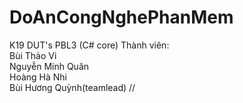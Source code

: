 # DoAnCongNghePhanMem
K19 DUT's PBL3 (C# core)
Thành viên:  
Bùi Thảo Vi  
Nguyễn Minh Quân  
Hoàng Hà Nhi  
Bùi Hương Quỳnh(teamlead)
//
